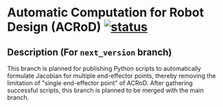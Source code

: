 # Automatic Computation for Robot Design (ACRoD) [![status](https://joss.theoj.org/papers/2c8c94adbd8240eadaa4f77c2057b14c/status.svg)](https://joss.theoj.org/papers/2c8c94adbd8240eadaa4f77c2057b14c)

## Description (For `next_version` branch)

This branch is planned for publishing Python scripts to automatically formulate Jacobian for multiple end-effector points, thereby removing the limitation of "single end-effector point" of ACRoD. After gathering successful scripts, this branch is planned to be merged with the main branch.

